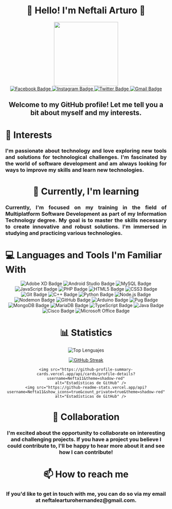 <div id="header" align="center">
    <div id="header" align="center">
    <h1 align="center">👋 Hello! I'm Neftali Arturo 👋</h1>
    <img src="https://media.giphy.com/media/scZPhLqaVOM1qG4lT9/giphy.gif" width="200">
    </div>
    <a href="https://www.facebook.com/profile.php?id=100008252550294" target="_blank">
        <img src="https://img.shields.io/badge/Facebook-1877F2?logo=facebook&logoColor=fff&style=flat"
            alt="Facebook Badge">
    </a>
    <a href="https://www.instagram.com/nefth_07/" target="_blank">
        <img src="https://img.shields.io/badge/Instagram-E4405F?logo=instagram&logoColor=fff&style=flat"
            alt="Instagram Badge">
    </a>
    <a href="https://twitter.com/Netf22?t=-VbupxN_bFlr5GdKrqO3RA&s=08" target="_blank">
        <img src="https://img.shields.io/badge/Twitter-1D9BF0?logo=twitter&logoColor=fff&style=flat"
            alt="Twitter Badge">
    </a>
    <a href="mailto:neftaliarturohernandez@gmail.com" target="_blank">
        <img src="https://img.shields.io/badge/Gmail-EA4335?logo=gmail&logoColor=fff&style=flat" alt="Gmail Badge">
    </a>
</div>


<div id="header" align="center">
    <h2 align="center">Welcome to my GitHub profile! Let me tell you a bit about myself and my interests.</h2>
    <h1 align="left">👀 Interests</h1>
    <h3 align="justify">I'm passionate about technology and love exploring new tools and solutions for technological
        challenges. I'm fascinated by the world of software development and am always looking for ways to improve
        my skills and learn new technologies.
    </h3>
</div>
<div id="header" align="center">
    <h1 align="center">🌱 Currently, I'm learning</h1>
    <h3 align="justify">Currently, I'm focused on my training
        in the field of Multiplatform Software Development as part
        of my Information Technology degree. My goal is to master the
        skills necessary to create innovative and robust solutions.
        I'm immersed in studying and practicing various technologies.
    </h3>
    <h1 align="left">💻 Languages and Tools I'm Familiar With</h1>
    <img src="https://img.shields.io/badge/Adobe%20XD-FF61F6?logo=adobexd&logoColor=fff&style=plastic"
        alt="Adobe XD Badge">
    <img src="https://img.shields.io/badge/Android%20Studio-3DDC84?logo=androidstudio&logoColor=fff&style=flat" alt="Android Studio Badge">
    <img src="https://img.shields.io/badge/MySQL-4479A1?logo=mysql&logoColor=fff&style=flat" alt="MySQL Badge">
    <img src="https://img.shields.io/badge/JavaScript-F7DF1E?logo=javascript&logoColor=000&style=flat" alt="JavaScript Badge">
    <img src="https://img.shields.io/badge/PHP-777BB4?logo=php&logoColor=fff&style=flat" alt="PHP Badge">
    <img src="https://img.shields.io/badge/HTML5-E34F26?logo=html5&logoColor=fff&style=flat" alt="HTML5 Badge">
    <img src="https://img.shields.io/badge/CSS3-1572B6?logo=css3&logoColor=fff&style=flat" alt="CSS3 Badge">
    <img src="https://img.shields.io/badge/Git-F05032?logo=git&logoColor=fff&style=flat" alt="Git Badge">
    <img src="https://img.shields.io/badge/C%2B%2B-00599C?logo=cplusplus&logoColor=fff&style=flat" alt="C++ Badge">
    <img src="https://img.shields.io/badge/Python-3776AB?logo=python&logoColor=fff&style=flat" alt="Python Badge">
    <img src="https://img.shields.io/badge/Node.js-393?logo=nodedotjs&logoColor=fff&style=flat" alt="Node.js Badge">
    <img src="https://img.shields.io/badge/Nodemon-76D04B?logo=nodemon&logoColor=fff&style=flat" alt="Nodemon Badge">
    <img src="https://img.shields.io/badge/GitHub-181717?logo=github&logoColor=fff&style=flat" alt="GitHub Badge">
    <img src="https://img.shields.io/badge/Arduino-00878F?logo=arduino&logoColor=fff&style=flat" alt="Arduino Badge">
    <img src="https://img.shields.io/badge/Pug-A86454?logo=pug&logoColor=fff&style=flat" alt="Pug Badge">
    <img src="https://img.shields.io/badge/MongoDB-47A248?logo=mongodb&logoColor=fff&style=flat" alt="MongoDB Badge">
    <img src="https://img.shields.io/badge/MariaDB-003545?logo=mariadb&logoColor=fff&style=flat" alt="MariaDB Badge">
    <img src="https://img.shields.io/badge/TypeScript-3178C6?logo=typescript&logoColor=fff&style=flat" alt="TypeScript Badge">
    <img src="https://img.shields.io/badge/Java-007396?logo=java&logoColor=fff&style=flat" alt="Java Badge">
    <img src="https://img.shields.io/badge/Cisco-1BA0D7?logo=cisco&logoColor=fff&style=flat" alt="Cisco Badge">
    <img src="https://img.shields.io/badge/Microsoft%20Office-D83B01?logo=microsoftoffice&logoColor=fff&style=flat" alt="Microsoft Office Badge">
</div>

<div id="header" align="center">
    <h1 align="center">📊 Statistics</h1>
    <div id="header" align="center">
    <img src="https://github-readme-stats.vercel.app/api/top-langs/?username=Nefta11&layout=compact&theme=shadow-red"
        alt="Top Lenguajes" />
</div>

<a href="https://git.io/streak-stats"><img src="https://streak-stats.demolab.com?user=Nefta11&theme=shadow-red&hide_border=FALSO&date_format=M%20j%5B%2C%20Y%5D&exclude_days=Mon" alt="GitHub Streak" /></a>
   
    <img src="https://github-profile-summary-cards.vercel.app/api/cards/profile-details?username=Nefta11&theme=shadow-red"
        alt="Estadísticas de GitHub" />
    <img src="https://github-readme-stats.vercel.app/api?username=Nefta11&show_icons=true&count_private=true&theme=shadow-red"
        alt="Estadísticas de GitHub" />
</div>



<div id="header" align="center">
    <h1 align="center">💞️ Collaboration</h1>
    <h3>I'm excited about the opportunity to collaborate on interesting and challenging projects. If you have a project you believe I could contribute to, I'll be happy to hear more about it and see how I can contribute!</h3>
</div>



<div id="header" align="center">
    <h1 align="center"> 📫 How to reach me</h1>
    <h3>If you'd like to get in touch with me, you can do so via my email at neftalearturohernandez@gmail.com.</h3>
</div>
